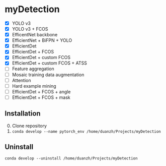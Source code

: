 # myDetection


- [x] YOLO v3
- [x] YOLO v3 + FCOS
- [x] EfficentNet backbone
- [x] EfficientNet + BiFPN + YOLO
- [x] EfficientDet
- [x] EfficientDet + FCOS
- [x] EfficientDet + custom FCOS
- [x] EfficientDet + custom FCOS + ATSS
- [ ] Feature aggregation
- [ ] Mosaic training data augmentation
- [ ] Attention
- [ ] Hard example mining
- [ ] EfficientDet + FCOS + angle
- [ ] EfficientDet + FCOS + mask

## Installation
0. Clone repository
1. `conda develop --name pytorch_env /home/duanzh/Projects/myDetection`

## Uninstall
`conda develop --uninstall /home/duanzh/Projects/myDetection`
